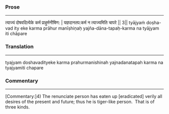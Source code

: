 ### Prose 
 --- 
त्याज्यं दोषवदित्येके कर्म प्राहुर्मनीषिण: |
यज्ञदानतप:कर्म न त्याज्यमिति चापरे || 3||
tyājyaṁ doṣha-vad ity eke karma prāhur manīṣhiṇaḥ
yajña-dāna-tapaḥ-karma na tyājyam iti chāpare

### Translation 
 --- 
tyajyam doshavadityeke karma prahurmanishinah yajnadanatapah karma na tyajyamiti chapare

### Commentary 
 --- 
[Commentary:]4) The renunciate person has eaten up [eradicated] verily all desires of the present and future; thus he is tiger-like person.  That is of three kinds.